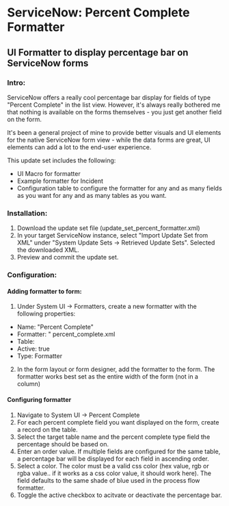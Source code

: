 # ServiceNow: Percent Complete Formatter
## UI Formatter to display percentage bar on ServiceNow forms

### Intro:
ServiceNow offers a really cool percentage bar display for fields of type "Percent Complete" in the list view. However, it's always really bothered me that nothing is available on the forms themselves - you just get another field on the form.

It's been a general project of mine to provide better visuals and UI elements for the native ServiceNow form view - while the data forms are great, UI elements can add a lot to the end-user experience.

This update set includes the following:
- UI Macro for formatter
- Example formatter for Incident
- Configuration table to configure the formatter for any and as many fields as you want for any and as many tables as you want. 

### Installation:
1. Download the update set file (update_set_percent_formatter.xml)
2. In your target ServiceNow instance, select "Import Update Set from XML" under "System Update Sets -> Retrieved Update Sets". Selected the downloaded XML.
3. Preview and commit the update set.

### Configuration:

#### Adding formatter to form:
1. Under System UI -> Formatters, create a new formatter with the following properties:
- Name: "Percent Complete"
- Formatter: " percent_complete.xml
- Table: <target table>
- Active: true
- Type: Formatter
  
2. In the form layout or form designer, add the formatter to the form. The formatter works best set as the entire width of the form (not in a column)

#### Configuring formatter
1. Navigate to System UI -> Percent Complete
2. For each percent complete field you want displayed on the form, create a record on the table. 
3. Select the target table name and the percent complete type field the percentage should be based on.
4. Enter an order value. If multiple fields are configured for the same table, a percentage bar will be displayed for each field in ascending order.
5. Select a color. The color must be a valid css color (hex value, rgb or rgba value.. if it works as a css color value, it should work here). The field defaults to the same shade of blue used in the process flow formatter.
6. Toggle the active checkbox to acitvate or deactivate the percentage bar.

